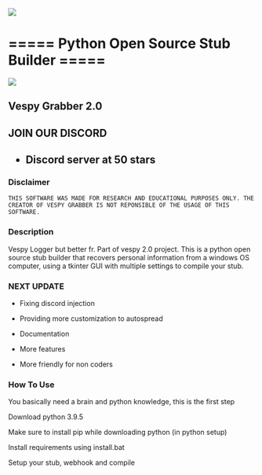 <img align="center" src='https://cdn.discordapp.com/attachments/1098287991807557654/1101038007391367168/mylogo.ico'>

# ===== Python Open Source Stub Builder =====

<img align="center" src='https://cdn.discordapp.com/attachments/1098287991807557654/1101037841338871838/background2.png'>

<h2>Vespy Grabber 2.0</h2>

<h2>JOIN OUR DISCORD<h2>

- Discord server at 50 stars

<h3>Disclaimer</h3>

    THIS SOFTWARE WAS MADE FOR RESEARCH AND EDUCATIONAL PURPOSES ONLY. THE CREATOR OF VESPY GRABBER IS NOT REPONSIBLE OF THE USAGE OF THIS SOFTWARE.
<h3>Description</h3>

Vespy Logger but better fr. Part of vespy 2.0 project. This is a python open source stub builder that recovers personal information from a windows OS computer, using a tkinter GUI with multiple settings to compile your stub.


<h3>NEXT UPDATE</h3>

- Fixing discord injection

- Providing more customization to autospread

- Documentation

- More features
  
- More friendly for non coders

<h3>How To Use</h3>

You basically need a brain and python knowledge, this is the first step

Download python 3.9.5

Make sure to install pip while downloading python (in python setup)

Install requirements using install.bat

Setup your stub, webhook and compile
